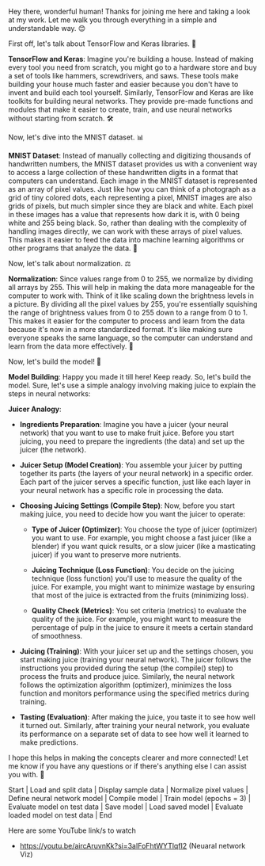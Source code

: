 Hey there, wonderful human! Thanks for joining me here and taking a look at my work. Let me walk you through everything in a simple and understandable way. 😊

First off, let's talk about TensorFlow and Keras libraries. 📘

**TensorFlow and Keras**: Imagine you're building a house. Instead of making every tool you need from scratch, you might go to a hardware store and buy a set of tools like hammers, screwdrivers, and saws. These tools make building your house much faster and easier because you don't have to invent and build each tool yourself. Similarly, TensorFlow and Keras are like toolkits for building neural networks. They provide pre-made functions and modules that make it easier to create, train, and use neural networks without starting from scratch. 🛠️

Now, let's dive into the MNIST dataset. 📊

**MNIST Dataset**: Instead of manually collecting and digitizing thousands of handwritten numbers, the MNIST dataset provides us with a convenient way to access a large collection of these handwritten digits in a format that computers can understand. Each image in the MNIST dataset is represented as an array of pixel values. Just like how you can think of a photograph as a grid of tiny colored dots, each representing a pixel, MNIST images are also grids of pixels, but much simpler since they are black and white. Each pixel in these images has a value that represents how dark it is, with 0 being white and 255 being black. So, rather than dealing with the complexity of handling images directly, we can work with these arrays of pixel values. This makes it easier to feed the data into machine learning algorithms or other programs that analyze the data. 📸

Now, let's talk about normalization. ⚖️

**Normalization**: Since values range from 0 to 255, we normalize by dividing all arrays by 255. This will help in making the data more manageable for the computer to work with. Think of it like scaling down the brightness levels in a picture. By dividing all the pixel values by 255, you're essentially squishing the range of brightness values from 0 to 255 down to a range from 0 to 1. This makes it easier for the computer to process and learn from the data because it's now in a more standardized format. It's like making sure everyone speaks the same language, so the computer can understand and learn from the data more effectively. 📐

Now, let's build the model! 🧠

**Model Building**: Happy you made it till here! Keep ready. So, let's build the model. Sure, let's use a simple analogy involving making juice to explain the steps in neural networks:

**Juicer Analogy**:

- **Ingredients Preparation**: Imagine you have a juicer (your neural network) that you want to use to make fruit juice. Before you start juicing, you need to prepare the ingredients (the data) and set up the juicer (the network).
  
- **Juicer Setup (Model Creation)**: You assemble your juicer by putting together its parts (the layers of your neural network) in a specific order. Each part of the juicer serves a specific function, just like each layer in your neural network has a specific role in processing the data.
  
- **Choosing Juicing Settings (Compile Step)**: Now, before you start making juice, you need to decide how you want the juicer to operate:

    - **Type of Juicer (Optimizer)**: You choose the type of juicer (optimizer) you want to use. For example, you might choose a fast juicer (like a blender) if you want quick results, or a slow juicer (like a masticating juicer) if you want to preserve more nutrients.
    
    - **Juicing Technique (Loss Function)**: You decide on the juicing technique (loss function) you'll use to measure the quality of the juice. For example, you might want to minimize wastage by ensuring that most of the juice is extracted from the fruits (minimizing loss).
    
    - **Quality Check (Metrics)**: You set criteria (metrics) to evaluate the quality of the juice. For example, you might want to measure the percentage of pulp in the juice to ensure it meets a certain standard of smoothness.
    
- **Juicing (Training)**: With your juicer set up and the settings chosen, you start making juice (training your neural network). The juicer follows the instructions you provided during the setup (the compile() step) to process the fruits and produce juice. Similarly, the neural network follows the optimization algorithm (optimizer), minimizes the loss function and monitors performance using the specified metrics during training.
  
- **Tasting (Evaluation)**: After making the juice, you taste it to see how well it turned out. Similarly, after training your neural network, you evaluate its performance on a separate set of data to see how well it learned to make predictions.

I hope this helps in making the concepts clearer and more connected! Let me know if you have any questions or if there's anything else I can assist you with. 🚀


Start
|
Load and split data
|
Display sample data
|
Normalize pixel values
|
Define neural network model
|
Compile model
|
Train model (epochs = 3)
|
Evaluate model on test data
|
Save model
|
Load saved model
|
Evaluate loaded model on test data
|
End


Here are some YouTube link/s to watch 

- https://youtu.be/aircAruvnKk?si=3aIFoFhtWYTlqfI2 (Neuaral network Viz)
